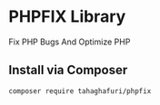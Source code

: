 # PHPFIX Library
Fix PHP Bugs And Optimize PHP
## Install via Composer
`composer require tahaghafuri/phpfix`
